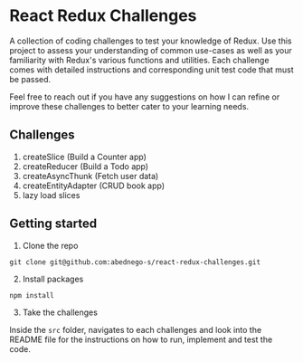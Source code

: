 # React Redux Challenges

A collection of coding challenges to test your knowledge of Redux. Use this project to assess your understanding of common use-cases as well as your familiarity with Redux's various functions and utilities. Each challenge comes with detailed instructions and corresponding unit test code that must be passed.

Feel free to reach out if you have any suggestions on how I can refine or improve these challenges to better cater to your learning needs.

## Challenges

1. createSlice (Build a Counter app)
2. createReducer (Build a Todo app)
3. createAsyncThunk (Fetch user data)
4. createEntityAdapter (CRUD book app)
5. lazy load slices

## Getting started

1. Clone the repo

`git clone git@github.com:abednego-s/react-redux-challenges.git`

2. Install packages

`npm install`

3. Take the challenges

Inside the `src` folder, navigates to each challenges and look into the README file for the instructions on how to run, implement and test the code.
